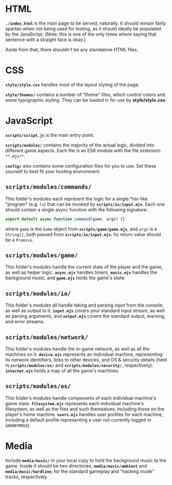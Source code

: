 HTML
========
**`./index.html`** is the main page to be served, naturally. It should remain
fairly spartan when not being used for testing, as it should ideally be
populated by the JavaScript. (Note: this is one of the only times where saying
that sentence with a straight face is okay.)

Aside from that, there shouldn't be any standalone HTML files.



CSS
========
**`style/style.css`** handles most of the layout styling of the page.

**`style/themes/`** contains a number of "theme" files, which control colors and
some typographic styling. They can be loaded in for use by **style/style.css**.



JavaScript
========
**`scripts/script.js`** is the main entry point.

**`scripts/modules/`** contains the majority of the actual logic, divided into
different game aspects. Each file is an ES6 module with the file extension
`**.mjs**`.

**`config/`** also contains some configuration files for you to use. Set these
yourself to best fit your hosting environment.


**`scripts/modules/commands/`**
--------
This folder's modules each represent the logic for a single \*nix-like "program"
(e.g. `ls`) that can be invoked by **`scripts/io/input.mjs`**. Each one should
contain a single async function with the following signature:
```js
export default async function command(game, args) {}
```
where `game` is the `Game` object from **`scripts/game/game.mjs`**, and `args`
is a `String[]`, both passed from **`scripts/io/input.mjs`**. Its return value
should be a `Promise`.


**`scripts/modules/game/`**
--------
This folder's modules handle the current state of the player and the game, as
well as helper logic. **`async.mjs`** handles timers, **`music.mjs`** handles
the background music, and **`game.mjs`** holds the game's state.


**`scripts/modules/io/`**
--------
This folder's modules all handle taking and parsing input from the console, as
well as output to it. **`input.mjs`** covers your standard input stream, as well
as parsing arguments, and **`output.mjs`** covers the standard output, warning,
and error streams.


**`scripts/modules/network/`**
--------
This folder's modules handle the in-game network, as well as all the machines
on it. **`device.mjs`** represents an individual machine, representing its
network identifiers, links to other devices, and OS & security details (held in
**`scripts/modules/os/`** and **`scripts/modules/security/`**, respectively).
**`internet.mjs`** holds a map of all the game's machines.


**`scripts/modules/os/`**
--------
This folder's modules handle components of each individual machine's game state.
**`filesystem.mjs`** represents each individual machine's filesystem, as well as
the files and such themselves, including those on the player's home machine.
**`users.mjs`** handles user profiles for each machine, including a default
profile representing a user not currently logged in (`ANONYMOUS`).



Media
========
Include **`media/music/`** in your local copy to hold the background music to
the game. Inside it should be two directories, **`media/music/ambient`** and
**`media/music/hardline`**, for the standard gameplay and "hacking mode" tracks,
respectively.
